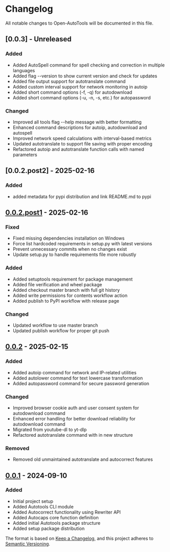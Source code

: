 # Changelog

All notable changes to Open-AutoTools will be documented in this file.

## [0.0.3] - Unreleased

### Added

- Added AutoSpell command for spell checking and correction in multiple languages
- Added flag --version to show current version and check for updates
- Added file output support for autotranslate command
- Added custom interval support for network monitoring in autoip
- Added short command options (-f, -q) for autodownload
- Added short command options (-u, -n, -s, etc.) for autopassword

### Changed

- Improved all tools flag --help message with better formatting
- Enhanced command descriptions for autoip, autodownload and autospell
- Improved network speed calculations with interval-based metrics
- Updated autotranslate to support file saving with proper encoding
- Refactored autoip and autotranslate function calls with named parameters

## [0.0.2.post2] - 2025-02-16

### Added

- added metadata for pypi distribution and link README.md to pypi

## [0.0.2.post1] - 2025-02-16

### Fixed

- Fixed missing dependencies installation on Windows
- Force list hardcoded requirements in setup.py with latest versions
- Prevent unnecessary commits when no changes exist
- Update setup.py to handle requirements file more robustly

### Added

- Added setuptools requirement for package management
- Added file verification and wheel package
- Added checkout master branch with full git history
- Added write permissions for contents workflow action
- Added publish to PyPI workflow with release page

### Changed

- Updated workflow to use master branch
- Updated publish workflow for proper git push

## [0.0.2] - 2025-02-15

### Added

- Added autoip command for network and IP-related utilities
- Added autolower command for text lowercase transformation
- Added autopassword command for secure password generation

### Changed

- Improved browser cookie auth and user consent system for autodownload command
- Enhanced error handling for better download reliability for autodownload command
- Migrated from youtube-dl to yt-dlp
- Refactored autotranslate command with in new structure

### Removed

- Removed old unmaintained autotranslate and autocorrect features

## [0.0.1] - 2024-09-10

### Added

- Initial project setup
- Added Autotools CLI module
- Added Autocorrect functionality using Rewriter API
- Added Autocaps core function definition
- Added initial Autotools package structure
- Added setup package distribution

[0.0.2.post1]: https://github.com/BabylooPro/Open-AutoTools/releases/tag/v0.0.2.post1
[0.0.2]: https://github.com/BabylooPro/Open-AutoTools/releases/tag/v0.0.2
[0.0.1]: https://github.com/BabylooPro/Open-AutoTools/releases/tag/v0.0.1

The format is based on [Keep a Changelog](https://keepachangelog.com/en/1.0.0/),
and this project adheres to [Semantic Versioning](https://semver.org/spec/v2.0.0.html).

